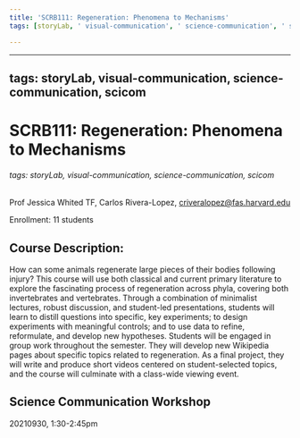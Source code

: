 ```yaml
---
title: 'SCRB111: Regeneration: Phenomena to Mechanisms'
tags: [storyLab, ' visual-communication', ' science-communication', ' scicom']

---
```


---
tags: storyLab, visual-communication, science-communication, scicom
---

# SCRB111: Regeneration: Phenomena to Mechanisms

###### tags: storyLab, visual-communication, science-communication, scicom


Prof Jessica Whited
TF, Carlos Rivera-Lopez, criveralopez@fas.harvard.edu

Enrollment: 11 students


## Course Description:
How can some animals regenerate large pieces of their bodies following injury?  This course will use both classical and current primary literature to explore the fascinating process of regeneration across phyla, covering both invertebrates and vertebrates.  Through a combination of minimalist lectures, robust discussion, and student-led presentations, students will learn to distill questions into specific, key experiments; to design experiments with meaningful controls; and to use data to refine, reformulate, and develop new hypotheses. 
Students will be engaged in group work throughout the semester. They will develop new Wikipedia pages about specific topics related to regeneration. As a final project, they will write and produce short videos centered on student-selected topics, and the course will culminate with a class-wide viewing event.

## Science Communication Workshop 
20210930, 1:30-2:45pm



